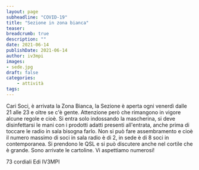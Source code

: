 ```yaml
---
layout: page
subheadline: "COVID-19"
title: "Sezione in zona bianca"
teaser:
breadcrumb: true
description: ""
date: 2021-06-14
publishDate: 2021-06-14
author: iv3mpi
images:
- sede.jpg
draft: false
categories:
    - attività
tags:
---
```


Cari Soci, è arrivata la Zona Bianca, la Sezione è aperta ogni venerdì dalle 21 alle 23 e oltre se c'è
gente. Attenzione però che rimangono in vigore alcune regole e cioè. Si entra solo indossando la mascherina, 
si deve disinfettarsi le mani con i prodotti adatti presenti all'entrata, anche prima di toccare le radio in sala 
bisogna farlo. Non si può fare assembramento e cioè il numero massimo di soci in sala radio è di 2, in sede è di 8 soci 
in contemporanea. Si prendono le QSL e si può discutere anche nel cortile che è grande. Sono arrivate le cartoline. 
Vi aspettiamo numerosi!

73 cordiali
Edi IV3MPI 

